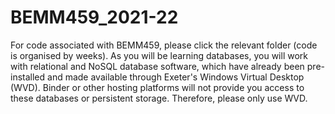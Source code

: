 # BEMM459_2021-22
For code associated with BEMM459, please click the relevant folder (code is organised by weeks). As you will be learning databases, you will work with relational and NoSQL database software, which have already been pre-installed and made available through Exeter's Windows Virtual Desktop (WVD). Binder or other hosting platforms will not provide you access to these databases or persistent storage. Therefore, please only use WVD.
